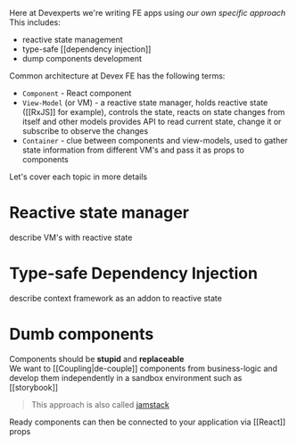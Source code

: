 ---
---
Here at Devexperts we're writing FE apps using *our own specific approach*  
This includes:
- reactive state management
- type-safe [[dependency injection]] 
- dump components development

Common architecture at Devex FE has the following terms:
- `Component` - React component
- `View-Model` (or VM) - a reactive state manager, holds reactive state ([[RxJS]] for example), controls the state, reacts on state changes from itself and other models provides API to read current state, change it or subscribe to observe the changes
- `Container` - clue between components and view-models, used to gather state information from different VM's and pass it as props to components

Let's cover each topic in more details
# Reactive state manager
describe VM's with reactive state
# Type-safe Dependency Injection
describe context framework as an addon to reactive state

# Dumb components
Components should be **stupid** and **replaceable**  
We want to [[Coupling|de-couple]] components from business-logic and develop them independently in a sandbox environment such as [[storybook]]
> This approach is also called [jamstack](https://jamstack.org/)

Ready components can then be connected to your application via [[React]] props

